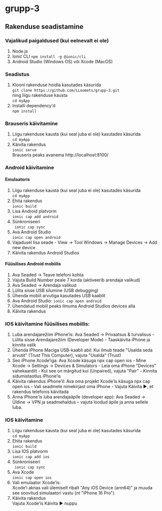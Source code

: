 # grupp-3

## Rakenduse seadistamine

### Vajalikud paigaldused (kui eelnevalt ei ole)
1. Node.js
2. Ionic CLI `npm install -g @ionic/cli`
3. Android Studio (Windows OS) või Xcode (MacOS)

### Seadistus
1. Klooni rakenduse hoidla kasutades käsurida <br />
`git clone https://github.com/LLoomets/grupp-3.git` <br />
ning liigu rakenduse kausta <br />
`cd myApp`
2. Installi dependency'd <br />
   `npm install`

### Brauseris käivitamine
1. Liigu rakenduse kausta (kui seal juba ei ole) kasutades käsurida <br />
`cd myApp`
2. Käivita rakendus <br />
`ionic serve` <br />
Brauseris peaks avanema http://localhost:8100/

### Android käivitamine
#### Emulaatoris
1. Liigu rakenduse kausta (kui seal juba ei ole) kasutades käsurida <br />
`cd myApp`
2. Ehita rakendus <br />
`ionic build`
3. Lisa Android platvorm <br />
`ionic cap add android`
4. Sünkroniseeri <br />
` ionic cap sync`
5. Ava Android Studio <br />
`ionic cap open android`
6. Vajadusel lisa seade - View -> Tool Windows -> Manage Devices -> Add new device
7. Käivita rakendus Android Studios

#### Füüsilises Android mobiilis
1. Ava Seaded -> Teave telefoni kohta
2. Vajuta Build Number peale 7 korda (aktiveerib arendaja valikud)
3. Ava Seaded -> Arendaja valikud
4. Lülita sisse USB silumine (USB debugging)
5. Ühenda mobiil arvutiga kasutades USB kaablit
6. Ava Android Studio:
`ionic cap open android`
7. Ühendatud mobiil peaks ilmuma Android Studios devices alla
8. Käivita rakendus

### IOS käivitamine füüsilises mobiilis:
1. Luba arendajarežiim iPhone’is: Ava Seaded → Privaatsus & turvalisus - Lülita sisse Arendajarežiim (Developer Mode) - Taaskäivita iPhone ja kinnita valik
2. Ühenda iPhone Maciga USB-kaabli abil: Kui ilmub teade "Usalda seda arvutit" (Trust This Computer), vajuta "Usalda" (Trust)
3. Seo iPhone Xcode’iga: Ava Xcode käsuga npx cap open ios - Mine Xcode → Settings → Devices & Simulators - Leia oma iPhone "Devices" vahekaardilt - Kui see on märgitud kui (Unpaired), vajuta "Pair" - Kinnita sidumistaotlus iPhone’is
4. Käivita rakendus iPhone’il: Ava oma projekt Xcode’is käsuga npx cap open ios - Vali seadmete nimekirjast oma iPhone - Vajuta Käivita ▶, et rakendus telefonis käivitada
5. Anna  iPhone'is luba arendajaäpile (developer app): Ava Seaded → Üldine → VPN ja seadmehaldus – vajuta loodud äpile ja anna sellele luba.


### IOS käivitamine
1. Liigu rakenduse kausta (kui seal juba ei ole) kasutades käsurida <br />
`cd myApp`
2. Ehita rakendus <br />
`ionic build`
3. Lisa IOS platvorm <br />
`ionic cap add ios`
4. Sünkroniseeri <br />
` ionic cap sync`
5. Ava Xcode <br />
`ionic cap open ios`
6. Vali emulaator Xcode’is: <br />
   Xcode’i aknas vali ülemiselt ribalt "Any iOS Device (arm64)" ja muuda see soovitud simulaatori vastu (nt "iPhone 16 Pro").
7. Käivita rakendus <br />
  Vajuta Xcode’is Käivita ▶ nuppu



